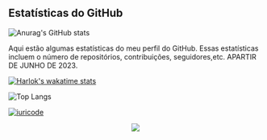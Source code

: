 <!-- Inclua o título ou uma descrição para as estatísticas -->
## Estatísticas do GitHub
<!-- Substitua "Crislaine-Doria" pelo seu nome de usuário do GitHub -->
![Anurag's GitHub stats](https://github-readme-stats.vercel.app/api?username=Crislaine-Doria&show_icons=true&theme=radical)
<!-- Adicione uma breve descrição ou informações adicionais -->
Aqui estão algumas estatísticas do meu perfil do GitHub. Essas estatísticas incluem o número de repositórios, contribuições, seguidores,etc.
APARTIR DE JUNHO DE 2023.
<!-- Adicione uma breve descrição ou informações adicionais -->
[![Harlok's wakatime stats](https://github-readme-stats.vercel.app/api/wakatime?username=Crislaine-Doria)](https://github.com/anuraghazra/github-readme-stats)
<!-- Adicione uma breve descrição ou informações adicionais -->
![Top Langs](https://github-readme-stats.vercel.app/api/top-langs/?username=Crislaine-Doria&hide_progress=true)
<!-- Adicione uma breve descrição ou informações adicionais -->
[![iuricode](https://github-readme-stats.vercel.app/api/top-langs/?username=Crislaine-Doria&hide=html&layout=compact&theme=highcontrast)](https://github.com/anuraghazra/github-readme-stats)
<p align="center">
  <a href="https://skillicons.dev">
    <img src="https://skillicons.dev/icons?i=git,mysql,dart,flutter" />
  </a>
</p>

